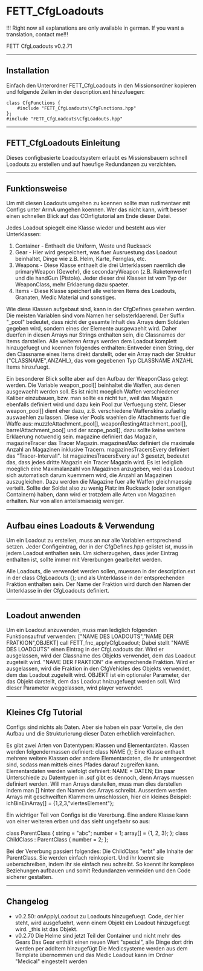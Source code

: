 # FETT_CfgLoadouts

!!! Right now all explanations are only available in german. If you want a translation, contact me!!!

FETT CfgLoadouts v0.2.71

------------------------------
Installation
------------------------------

Einfach den Unterordner FETT_CfgLoadouts in den Missionsordner kopieren und folgende Zeilen in der description.ext hinzufuegen:

```
class CfgFunctions {
	#include "FETT_CfgLoadouts\CfgFunctions.hpp"
};
#include "FETT_CfgLoadouts\CfgLoadouts.hpp"
```

------------------------------
FETT_CfgLoadouts Einleitung
------------------------------

Dieses configbasierte Loadoutsystem erlaubt es Missionsbauern schnell Loadouts zu erstellen und auf haeufige Redundanzen zu verzichten.

------------------------------
Funktionsweise
------------------------------

Um mit diesen Loadouts umgehen zu koennen sollte man rudimentaer mit Configs unter ArmA umgehen koennen. Wer das nicht kann, wirft besser einen schnellen Blick auf das COnfigtutorial am Ende dieser Datei.

Jedes Loadout spiegelt eine Klasse wieder und besteht aus vier Unterklassen:
1. Container - Enthaelt die Uniform, Weste und Rucksack
2. Gear - Hier wird gespeichert, was fuer Ausruestung das Loadout beinhaltet, Dinge wie z.B. Helm, Karte, Fernglas, etc.
3. Weapons - Diese Klasse enthaelt die drei Unterklassen naemlich die primaryWeapon (Gewehr), die secondaryWeapon (z.B. Raketenwerfer) und die handGun (Pistole). Jeder dieser drei Klassen ist vom Typ der WeaponClass, mehr Erklaerung dazu spaeter.
4. Items - Diese Klasse speichert alle weiteren Items des Loadouts, Granaten, Medic Material und sonstiges.

Wie diese Klassen aufgebaut sind, kann in der CfgDefines gesehen werden. Die meisten Variablen sind vom Namen her selbsterklaerend. Der Suffix "_pool" bedeutet, dass nicht der gesamte Inhalt des Arrays dem Soldaten gegeben wird, sondern eines der Elemente ausgewaehlt wird. Daher duerfen in diesen Arrays nur Strings enthalten sein, die Classnames der Items darstellen.
Alle weiteren Arrays werden dem Loadout komplett hinzugefuegt und koennen folgendes enthalten: Entweder einen String, der den Classname eines Items direkt darstellt, oder ein Array nach der Struktur {"CLASSNAME",ANZAHL}, das vom gegebenen Typ CLASSNAME ANZAHL Items hinzufuegt.

Ein besonderer Blick sollte aber auf den Aufbau der WeaponClass gelegt werden. Die Variable weapon_pool[] beinhaltet die Waffen, aus denen ausgewaehlt werden soll. Es ist nicht moeglich Waffen verschiedener Kaliber einzubauen, bzw. man sollte es nicht tun, weil das Magazin ebenfalls definiert wird und dazu kein Pool zur Verfuegung steht. Dieser weapon_pool[] dient eher dazu, z.B. verschiedene Waffenskins zufaellig auswaehlen zu lassen.
Diese vier Pools waehlen die Attachments fuer die Waffe aus: muzzleAttachment_pool[], weaponRestingAttachment_pool[], barrelAttachment_poo[] und der scope_pool[], dazu sollte keine weitere Erklaerung notwendig sein.
magazine definiert das Magazin, magazineTracer das Tracer Magazin. magazinesMax definiert die maximale Anzahl an Magazinen inklusive Tracern. magazinesTracersEvery definiert das "Tracer-Intervall". Ist magazinesTracersEvery auf 3 gesetzt, bedeutet das, dass jedes dritte Magazin ein Tracer Magazin wird.
Es ist lediglich moeglich eine Maximalanzahl von Magazinen anzugeben, weil das Loadout sich automatisch darum kuemmern wird, die Anzahl an Magazinen auszugleichen. Dazu werden die Magazine fuer alle Waffen gleichmaessig verteilt. Sollte der Soldat also zu wenig Platz im Rucksack (oder sonstigen Containern) haben, dann wird er trotzdem alle Arten von Magazinen erhalten. Nur von allen anteilsmaessig weniger.

------------------------------
Aufbau eines Loadouts & Verwendung
------------------------------

Um ein Loadout zu erstellen, muss an nur alle Variablen entsprechend setzen.
Jeder Configeintrag, der in der CfgDefines.hpp gelistet ist, muss in jedem Loadout enthalten sein. Um sicherzugehen, dass jeder Eintrag enthalten ist, sollte immer mit Vererbungen gearbeitet werden.

Alle Loadouts, die verwendet werden sollen, muessen in der description.ext in der class CfgLoadouts {}; und als Unterklasse in der entsprechenden Fraktion enthalten sein.
Der Name der Fraktion wird durch den Namen der Unterklasse in der CfgLoadouts definiert.

------------------------------
Loadout anwenden
------------------------------

Um ein Loadout anzuwenden, muss man lediglich folgenden Funktionsaufruf verwenden:
["NAME DES LOADOUTS","NAME DER FRATKION",OBJEKT] call FETT_fnc_applyCfgLoadout;
Dabei stellt "NAME DES LOADOUTS" einen Eintrag in der CfgLoadouts dar. Wird er ausgelassen, wird der Classname des Objekts verwendet, dem das Loadout zugeteilt wird.
"NAME DER FRAKTION" die entsprechende Fraktion. Wird er ausgelassen, wird die Fraktion in den CfgVehicles des Objekts verwendet, dem das Loadout zugeteilt wird.
OBJEKT ist ein optionaler Parameter, der das Objekt darstellt, dem das Loadout hnizugefuegt werden soll. Wird dieser Parameter weggelassen, wird player verwendet.

------------------------------
Kleines Cfg Tutorial
------------------------------

Configs sind nichts als Daten. Aber sie haben ein paar Vorteile, die den Aufbau und die Strukturierung dieser Daten erheblich vereinfachen.

Es gibt zwei Arten von Datentypen: Klassen und Elementardaten.
Klassen werden folgendermassen definiert:
class NAME {};
Eine Klasse enthaelt mehrere weitere Klassen oder andere Elementardaten, die ihr untergeordnet sind, sodass man mittels eines Pfades darauf zugreifen kann.
Elementardaten werden wiefolgt definiert:
NAME = DATEN;
Ein paar Unterschiede zu Datentypen in .sqf gibt es dennoch, denn Arrays muessen definiert werden. Will man Arrays darstellen, muss man dies darstellen indem man [] hinter den Namen des Arrays schreibt. Ausserdem werden Arrays mit geschweiften Klammern umschlossen, hier ein kleines Beispiel:
ichBinEinArray[] = {1,2,3,"viertesElement"};

Ein wichtiger Teil von Configs ist die Vererbung. Eine andere Klasse kann von einer weiteren erben und das sieht ungefaehr so aus:

class ParentClass {
	string = "abc";
	number = 1;
	array[] = {1, 2, 3};
};
class ChildClass : ParentClass {
	number = 2;
};

Bei der Vererbung passiert folgendes: Die ChildClass "erbt" alle Inhalte der ParentClass. Sie werden einfach reinkopiert. Und ihr koennt sie ueberschreiben, indem ihr sie einfach neu schreibt. So koennt ihr komplexe Beziehungen aufbauen und somit Redundanzen vermeiden und den Code sicherer gestalten.

------------------------------
Changelog
------------------------------

- v0.2.50:
onApplyLoadout zu Loadouts hinzugefuegt. Code, der hier steht, wird ausgefuehrt, wenn einem Objekt ein Loadout hinzugefuegt wird. _this ist das Objekt.
- v0.2.70
Die Helme sind jetzt Teil der Container und nicht mehr des Gears
Das Gear enthält einen neuen Wert "special", alle Dinge dort drin werden per addItem hinzugefügt
Die Medicsysteme werden aus dem Template übernommen und das Medic Loadout kann im Ordner "Medical" eingestellt werden